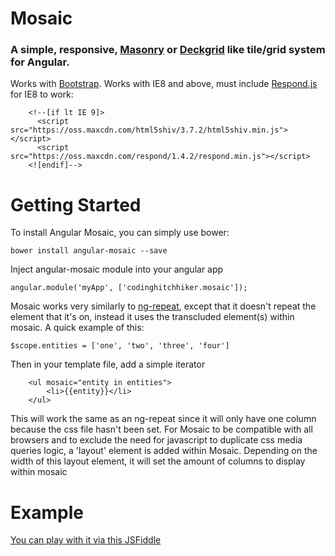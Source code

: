 # Mosaic
### A simple, responsive, [Masonry](http://masonry.desandro.com/) or [Deckgrid](https://github.com/akoenig/angular-deckgrid) like tile/grid system for Angular.

Works with [Bootstrap](http://getbootstrap.com/). Works with IE8 and above, must include [Respond.js](https://github.com/scottjehl/Respond) for IE8 to work:

```
	<!--[if lt IE 9]>
	  <script src="https://oss.maxcdn.com/html5shiv/3.7.2/html5shiv.min.js"></script>
	  <script src="https://oss.maxcdn.com/respond/1.4.2/respond.min.js"></script>
	<![endif]-->
```

Getting Started
======

To install Angular Mosaic, you can simply use bower: 

```
bower install angular-mosaic --save
```

Inject angular-mosaic module into your angular app
```
angular.module('myApp', ['codinghitchhiker.mosaic']);
```

Mosaic works very similarly to [ng-repeat](https://code.angularjs.org/1.3.4/docs/api/ng/directive/ngRepeat), except that it doesn't repeat the element that it's on, instead it uses the transcluded element(s) within mosaic.  A quick example of this:

```
$scope.entities = ['one', 'two', 'three', 'four']
```

Then in your template file, add a simple iterator

```
	<ul mosaic="entity in entities">
		<li>{{entity}}</li>
	</ul>
```

This will work the same as an ng-repeat since it will only have one column because the css file hasn't been set.  For Mosaic to be compatible with all browsers and to exclude the need for javascript to duplicate css media queries logic, a 'layout' element is added within Mosaic.  Depending on the width of this layout element, it will set the amount of columns to display within mosaic

Example
======

[You can play with it via this JSFiddle](https://jsfiddle.net/yzr9oevn/7/)
